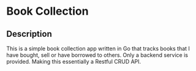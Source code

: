 # Book Collection

## Description
This is a simple book collection app written in Go that tracks books that I have bought, sell or have borrowed to others.
Only a backend service is provided. Making this essentially a Restful CRUD API.